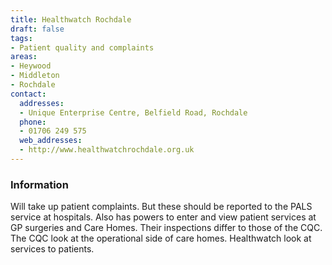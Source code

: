 ```yaml
---
title: Healthwatch Rochdale
draft: false
tags:
- Patient quality and complaints
areas:
- Heywood
- Middleton
- Rochdale
contact:
  addresses:
  - Unique Enterprise Centre, Belfield Road, Rochdale
  phone:
  - 01706 249 575
  web_addresses:
  - http://www.healthwatchrochdale.org.uk
---
```


### Information
Will take up patient complaints.  But these should be reported
to the PALS service at hospitals.
Also has powers to enter and view patient services at
GP surgeries and Care Homes. Their inspections differ to
those of the CQC.  The CQC look at the operational side of
care homes.  Healthwatch look at services to patients.